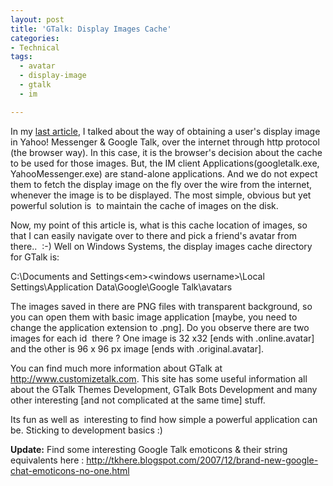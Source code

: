 ```yaml
---
layout: post
title: 'GTalk: Display Images Cache'
categories:
- Technical
tags:
  - avatar
  - display-image
  - gtalk
  - im

---
```


In my <a title="Display Images in Instant Messengers" href="/blog/2009/08/29/display-images-in-instant-messengers/">last article</a>, I talked about the way of obtaining a user's display image in Yahoo! Messenger &amp; Google Talk, over the internet through http protocol (the browser way). In this case, it is the browser's decision about the cache to be used for those images. But, the IM client Applications(googletalk.exe, YahooMessenger.exe) are stand-alone applications. And we do not expect them to fetch the display image on the fly over the wire from the internet, whenever the image is to be displayed. The most simple, obvious but yet powerful solution is  to maintain the cache of images on the disk.

Now, my point of this article is, what is this cache location of images, so that I can easily navigate over to there and pick a friend's avatar from there..  :-) Well on Windows Systems, the display images cache directory for GTalk is:<span id="ctl00_MainContentPlaceholder_ctl01_ctl00_lblEntry"> </span>

<span id="ctl00_MainContentPlaceholder_ctl01_ctl00_lblEntry">C:\Documents and Settings\<em>&lt;windows username&gt;</em>\Local Settings\Application Data\Google\Google Talk\avatars</span>

<span>The images saved in there are PNG files with transparent background, so you can open them with basic image application [maybe, you need to change the application extension to .png]. Do you observe there are two images for each id  there ? One image is 32 x32 [ends with .online.avatar] and the other is 96 x 96 px image [ends with .original.avatar].</span>

You can find much more information about GTalk at <a href="http://www.customizetalk.com">http://www.customizetalk.com</a>. This site has some useful information all about the GTalk Themes Development, GTalk Bots Development and many other interesting [and not complicated at the same time] stuff.

Its fun as well as  interesting to find how simple a powerful application can be. Sticking to development basics :)

<strong>Update:</strong> Find some interesting Google Talk emoticons &amp; their string equivalents here : <a href="http://tkhere.blogspot.com/2007/12/brand-new-google-chat-emoticons-no-one.html">http://tkhere.blogspot.com/2007/12/brand-new-google-chat-emoticons-no-one.html</a>
